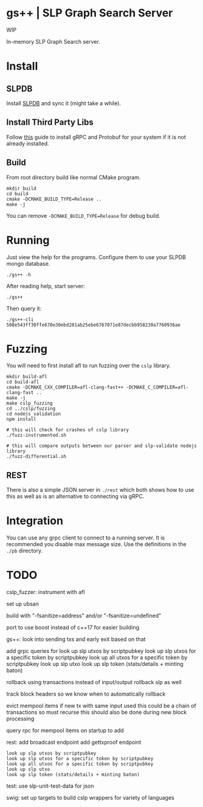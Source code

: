gs++ | SLP Graph Search Server
===

WIP

In-memory SLP Graph Search server. 

# Install

## SLPDB

Install [SLPDB](https://github.com/simpleledger/SLPDB) and sync it (might take a while).

## Install Third Party Libs

Follow [this](https://github.com/grpc/grpc/blob/master/BUILDING.md) guide to install gRPC and Protobuf for your system if it is not already installed.


## Build

From root directory build like normal CMake program.

```
mkdir build
cd build
cmake -DCMAKE_BUILD_TYPE=Release ..
make -j
```

You can remove `-DCMAKE_BUILD_TYPE=Release` for debug build.


# Running

Just view the help for the programs. Configure them to use your SLPDB mongo database.

`./gs++ -h`

After reading help, start server:

`./gs++`

Then query it:

`./gs++-cli 508e543ff30ffe670e30ebd281ab25ebe6767071e87decbb958230a7760936ae`

# Fuzzing

You will need to first install afl to run fuzzing over the `cslp` library.

```
mkdir build-afl
cd build-afl
cmake -DCMAKE_CXX_COMPILER=afl-clang-fast++ -DCMAKE_C_COMPILER=afl-clang-fast ..
make -j
make cslp_fuzzing
cd ../cslp/fuzzing
cd nodejs_validation
npm install

# this will check for crashes of cslp library
./fuzz-instrumented.sh

# this will compare outputs between our parser and slp-validate nodejs library
./fuzz-differential.sh
```


## REST

There is also a simple JSON server in `./rest` which both shows how to use this as well as is an alternative to connecting via gRPC.

# Integration

You can use any grpc client to connect to a running server. It is recommended you disable max message size. Use the definitions in the `./pb` directory.

# TODO

cslp\_fuzzer:
    instrument with afl

set up ubsan

build with "-fsanitize=address" and/or "-fsanitize=undefined"

port to use boost instead of c++17 for easier building


gs++:
    look into sending txs and early exit based on that

add grpc queries for
    look up slp utxos by scriptpubkey
    look up slp utxos for a specific token by scriptpubkey
    look up all utxos for a specific token by scriptpubkey
    look up slp utxo
    look up slp token (stats/details + minting baton)

rollback using transactions instead of input/output
    rollback slp as well

track block headers so we know when to automatically rollback

evict mempool items if new tx with same input used
    this could be a chain of transactions so must recurse
    this should also be done during new block processing

query rpc for mempool items on startup to add

rest:
    add broadcast endpoint
    add gettxproof endpoint

    look up slp utxos by scriptpubkey
    look up slp utxos for a specific token by scriptpubkey
    look up all utxos for a specific token by scriptpubkey
    look up slp utxo
    look up slp token (stats/details + minting baton)


test:
    use slp-unit-test-data for json

swig:
    set up targets to build cslp wrappers for variety of languages
